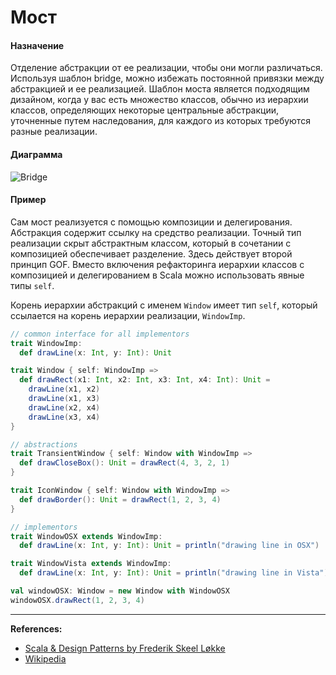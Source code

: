 # Мост

#### Назначение

Отделение абстракции от ее реализации, чтобы они могли различаться.
Используя шаблон bridge, можно избежать постоянной привязки между абстракцией и ее реализацией. 
Шаблон моста является подходящим дизайном, когда у вас есть множество классов, обычно из иерархии классов, 
определяющих некоторые центральные абстракции, уточненные путем наследования, 
для каждого из которых требуются разные реализации.

#### Диаграмма

![Bridge](https://upload.wikimedia.org/wikipedia/ru/8/81/Bridgeuml.gif)

#### Пример

Сам мост реализуется с помощью композиции и делегирования. 
Абстракция содержит ссылку на средство реализации. 
Точный тип реализации скрыт абстрактным классом, который в сочетании с композицией обеспечивает разделение. 
Здесь действует второй принцип GOF. 
Вместо включения рефакторинга иерархии классов с композицией и делегированием 
в Scala можно использовать явные типы `self`.

Корень иерархии абстракций с именем `Window` имеет тип `self`, 
который ссылается на корень иерархии реализации, `WindowImp`.

```scala mdoc:silent
// common interface for all implementors
trait WindowImp:
  def drawLine(x: Int, y: Int): Unit

trait Window { self: WindowImp =>
  def drawRect(x1: Int, x2: Int, x3: Int, x4: Int): Unit =
    drawLine(x1, x2)
    drawLine(x1, x3)
    drawLine(x2, x4)
    drawLine(x3, x4)
}

// abstractions
trait TransientWindow { self: Window with WindowImp =>
  def drawCloseBox(): Unit = drawRect(4, 3, 2, 1)
}

trait IconWindow { self: Window with WindowImp =>
  def drawBorder(): Unit = drawRect(1, 2, 3, 4)
}
```

```scala mdoc:silent
// implementors
trait WindowOSX extends WindowImp:
  def drawLine(x: Int, y: Int): Unit = println("drawing line in OSX")

trait WindowVista extends WindowImp:
  def drawLine(x: Int, y: Int): Unit = println("drawing line in Vista")
```

```scala mdoc
val windowOSX: Window = new Window with WindowOSX
windowOSX.drawRect(1, 2, 3, 4)
```


---

**References:**
- [Scala & Design Patterns by Frederik Skeel Løkke](https://www.scala-lang.org/old/sites/default/files/FrederikThesis.pdf)
- [Wikipedia](https://ru.wikipedia.org/wiki/%D0%9C%D0%BE%D1%81%D1%82_(%D1%88%D0%B0%D0%B1%D0%BB%D0%BE%D0%BD_%D0%BF%D1%80%D0%BE%D0%B5%D0%BA%D1%82%D0%B8%D1%80%D0%BE%D0%B2%D0%B0%D0%BD%D0%B8%D1%8F))
